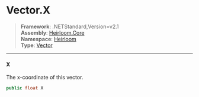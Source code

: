 # Vector.X

> **Framework**: .NETStandard,Version=v2.1  
> **Assembly**: [Heirloom.Core][0]  
> **Namespace**: [Heirloom][0]  
> **Type**: [Vector][1]  

--------------------------------------------------------------------------------

#### X

The x-coordinate of this vector.

```cs
public float X
```

[0]: ..\Heirloom.Core.md
[1]: Heirloom.Vector.md
